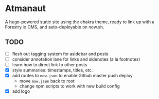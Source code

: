 # Atmanaut

A hugo-powered static site using the chakra theme, ready to link up with a
Forestry.io CMS, and auto-deployable on now.sh.

## TODO
- [ ] flesh out tagging system for asidebar and posts
- [ ] consider annotation lane for links and sidenotes (a la footnotes)
- [ ] learn how to direct link to other posts
- [x] style summaries: timestamps, titles, etc.
- [x] add routes to `now.json` to enable Github master push deploy
  - move `now.json` back to root
  - change npm scripts to work with new build config
- [x] add logo
